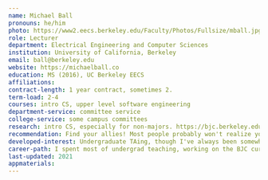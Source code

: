 ```yaml
---
name: Michael Ball
pronouns: he/him
photo: https://www2.eecs.berkeley.edu/Faculty/Photos/Fullsize/mball.jpg
role: Lecturer
department: Electrical Engineering and Computer Sciences
institution: University of California, Berkeley
email: ball@berkeley.edu
website: https://michaelball.co
education: MS (2016), UC Berkeley EECS
affiliations:
contract-length: 1 year contract, sometimes 2.
term-load: 2-4
courses: intro CS, upper level software engineering 
department-service: committee service
college-service: some campus committees
research: intro CS, especially for non-majors. https://bjc.berkeley.edu and https://snap.berkeley.edu
recommendation: Find your allies! Most people probably won't realize you do not have a Ph.D. 
developed-interest: Undergraduate TAing, though I've always been somewhat interested in teaching
career-path: I spent most of undergrad teaching, working on the BJC curriculum and Snap! projects. I spent a few years as a software engineer before coming to teach full time.
last-updated: 2021
appmaterials: 
---
```

